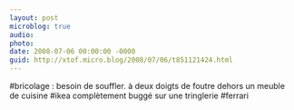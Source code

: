 ```yaml
---
layout: post
microblog: true
audio: 
photo: 
date: 2008-07-06 00:00:00 -0000
guid: http://xtof.micro.blog/2008/07/06/t851121424.html
---
```

#bricolage : besoin de souffler. à deux doigts de foutre dehors un meuble de cuisine #ikea complètement buggé sur une tringlerie #ferrari
